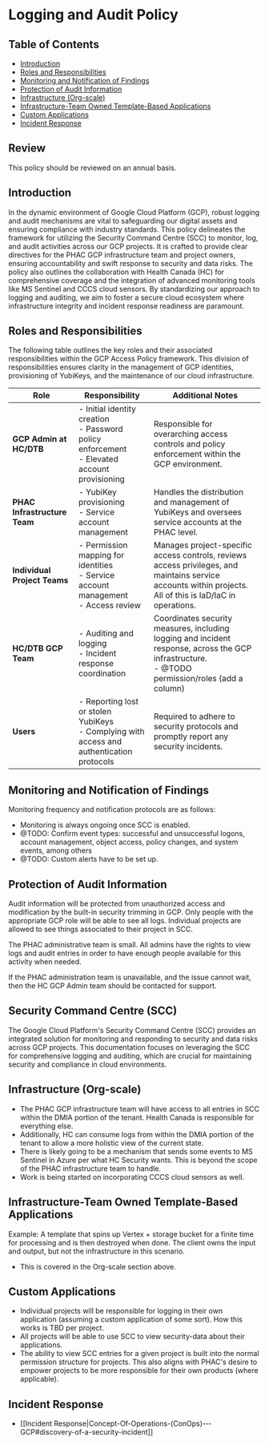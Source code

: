 # Logging and Audit Policy

## Table of Contents
- [Introduction](#introduction)
- [Roles and Responsibilities](#roles-and-responsibilities)
- [Monitoring and Notification of Findings](#monitoring-and-notification-of-findings)
- [Protection of Audit Information](#protection-of-audit-information)
- [Infrastructure (Org-scale)](#infrastructure-org-scale)
- [Infrastructure-Team Owned Template-Based Applications](#infrastructure-team-owned-template-based-applications)
- [Custom Applications](#custom-applications)
- [Incident Response](#incident-response)

## Review
This policy should be reviewed on an annual basis.

## Introduction
In the dynamic environment of Google Cloud Platform (GCP), robust logging and audit mechanisms are vital to safeguarding our digital assets and ensuring compliance with industry standards. This policy delineates the framework for utilizing the Security Command Centre (SCC) to monitor, log, and audit activities across our GCP projects. It is crafted to provide clear directives for the PHAC GCP infrastructure team and project owners, ensuring accountability and swift response to security and data risks. The policy also outlines the collaboration with Health Canada (HC) for comprehensive coverage and the integration of advanced monitoring tools like MS Sentinel and CCCS cloud sensors. By standardizing our approach to logging and auditing, we aim to foster a secure cloud ecosystem where infrastructure integrity and incident response readiness are paramount.

## Roles and Responsibilities

The following table outlines the key roles and their associated responsibilities within the GCP Access Policy framework. This division of responsibilities ensures clarity in the management of GCP identities, provisioning of YubiKeys, and the maintenance of our cloud infrastructure.

| Role                                             | Responsibility                                                                                      | Additional Notes                                                                                                      |
|--------------------------------------------------|-----------------------------------------------------------------------------------------------------|-----------------------------------------------------------------------------------------------------------------------|
| **GCP Admin at HC/DTB**                          | - Initial identity creation<br>- Password policy enforcement<br>- Elevated account provisioning      | Responsible for overarching access controls and policy enforcement within the GCP environment.                         |
| **PHAC Infrastructure Team**                     | - YubiKey provisioning<br>- Service account management                                              | Handles the distribution and management of YubiKeys and oversees service accounts at the PHAC level.                   |
| **Individual Project Teams**                     | - Permission mapping for identities<br>- Service account management<br>- Access review              | Manages project-specific access controls, reviews access privileges, and maintains service accounts within projects. All of this is IaD/IaC in operations.  |
| **HC/DTB GCP Team**                              | - Auditing and logging<br>- Incident response coordination                                          | Coordinates security measures, including logging and incident response, across the GCP infrastructure.<br>- @TODO permission/roles (add a column)                 |
| **Users**                                        | - Reporting lost or stolen YubiKeys<br>- Complying with access and authentication protocols         | Required to adhere to security protocols and promptly report any security incidents. 

## Monitoring and Notification of Findings
Monitoring frequency and notification protocols are as follows:
- Monitoring is always ongoing once SCC is enabled.  
- @TODO: Confirm event types: successful and unsuccessful logons, account management, object access, policy changes, and system events, among others
- @TODO: Custom alerts have to be set up.

## Protection of Audit Information
Audit information will be protected from unauthorized access and modification by the built-in security trimming in GCP. Only people with the appropriate GCP role will be able to see all logs.  Individual projects are allowed to see things associated to their project in SCC.

The PHAC administrative team is small.  All admins have the rights to view logs and audit entries in order to have enough people available for this activity when needed.

If the PHAC administration team is unavailable, and the issue cannot wait, then the HC GCP Admin team should be contacted for support.


## Security Command Centre (SCC)
The Google Cloud Platform's Security Command Centre (SCC) provides an integrated solution for monitoring and responding to security and data risks across GCP projects. This documentation focuses on leveraging the SCC for comprehensive logging and auditing, which are crucial for maintaining security and compliance in cloud environments.
## Infrastructure (Org-scale)
* The PHAC GCP infrastructure team will have access to all entries in SCC within the DMIA portion of the tenant.  Health Canada is responsible for everything else.
* Additionally, HC can consume logs from within the DMIA portion of the tenant to allow a more holistic view of the current state.
* There is likely going to be a mechanism that sends some events to MS Sentinel in Azure per what HC Security wants.  This is beyond the scope of the PHAC infrastructure team to handle.
* Work is being started on incorporating CCCS cloud sensors as well.
## Infrastructure-Team Owned Template-Based Applications
Example: A template that spins up Vertex + storage bucket for a finite time for processing and is then destroyed when done.  The client owns the input and output, but not the infrastructure in this scenario.
* This is covered in the Org-scale section above.
## Custom Applications
* Individual projects will be responsible for logging in their own application (assuming a custom application of some sort).  How this works is TBD per project.
* All projects will be able to use SCC to view security-data about their applications.
* The ability to view SCC entries for a given project is built into the normal permission structure for projects.  This also aligns with PHAC's desire to empower projects to be more responsible for their own products (where applicable).
## Incident Response
* [[Incident Response|Concept-Of-Operations-(ConOps)-‐-GCP#discovery-of-a-security-incident]]
